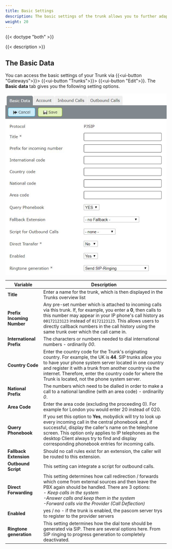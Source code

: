 ```yaml
---
title: Basic Settings
description: The basic settings of the trunk allows you to further adapt the data from the trunk templates.
weight: 20
---
```


{{< doctype "both"  >}}

{{< description >}}

## The Basic Data

You can access the basic settings of your Trunk via {{<ui-button "Gateways">}}> {{<ui-button "Trunks">}}> {{<ui-button "Edit">}}. The **Basic data** tab gives you the following setting options.

![Basesettings](basesettings.en.JPG?width=60%)

|Variable|Description|
|---|---|
|**Title**|Enter a name for the trunk, which is then displayed in the Trunks overview list |
|**Prefix Incoming Number**|Any pre-set number which is attached to incoming calls via this trunk. If, for example, you enter a **0**, then calls to this number may appear in your IP phone's call history as `00172123123` instead of `0172123123`. This allows users to directly callback numbers in the call history using the same trunk over which the call came in.|
|**International Prefix**|The characters or numbers needed to dial international numbers - ordinarily *00*.|
|**Country Code**|Enter the country code for the Trunk's originating country. For example, the UK is **44**. SIP trunks allow you to have your phone system server located in one country and register it with a trunk from another country via the internet. Therefore, enter the country code for where the Trunk is located, not the phone system server. |
|**National Prefix**|The numbers which need to be dialled in order to make a call to a national landline (with an area code) - ordinarilly *0*.|
|**Area Code**|Enter the area code (excluding the proceeding 0). For example for London you would enter 20 instead of 020.|
|**Query Phonebook**|If you set this option to **Yes**, mobydick will try to look up every incoming call in the central phonebook and, if successful, display the caller's name on the telephone screen. This option only applies to IP telephones as the desktop Client always try to find and display corresponding phonebook entries for incoming calls.|
|**Fallback Extension**|Should no call rules exist for an extension, the caller will be routed to this extension.|
|**Outbound Script**|This setting can integrate a script for outbound calls.|
|**Direct Forwarding**|This setting determines how call redirection / forwards which come from external sources and then leave the PBX again should be handled. There are 3 options: <br>*- Keep calls in the system*<br>*-Answer calls and keep them in the system*<br>*-Forward calls via the Provider (Call Deflection)*|
|**Enabled**|yes / no - if the trunk is enabled, the pascom server trys to register to the provider servers|
|**Ringtone generation**|This setting determines how the dial tone should be generated via SIP. There are several options here. From SIP ringing to progress generation to completely deactivated.|

